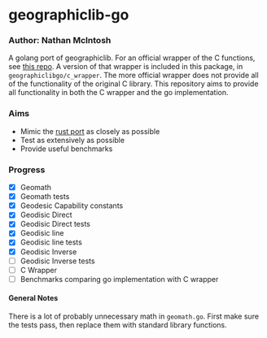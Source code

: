 # geographiclib-go
### Author: Nathan McIntosh
A golang port of geographiclib. For an official wrapper of the C functions, see 
[this repo](https://pkg.go.dev/github.com/ruiaylin/pgparser/types/geo/geographiclib).
A version of that wrapper is included in this package, in `geographiclibgo/c_wrapper`.
The more official wrapper does not provide all of the functionality of the original C
library. This repository aims to provide all functionality in both the C wrapper and the
go implementation.

### Aims
 - Mimic the [rust port](https://github.com/georust/geographiclib-rs) as closely as possible
 - Test as extensively as possible
 - Provide useful benchmarks

### Progress
- [X] Geomath
- [X] Geomath tests
- [X] Geodesic Capability constants
- [X] Geodisic Direct
- [X] Geodisic Direct tests
- [X] Geodisic line
- [X] Geodisic line tests
- [X] Geodisic Inverse
- [ ] Geodisic Inverse tests
- [ ] C Wrapper
- [ ] Benchmarks comparing go implementation with C wrapper

#### General Notes
There is a lot of probably unnecessary math in `geomath.go`. First make sure the tests pass, then replace them with standard library functions.
